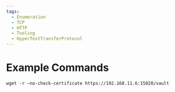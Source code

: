 ```yaml
---
tags:
  - Enumeration
  - TCP
  - HTTP
  - Tooling
  - HyperTextTransferProtocol
---
```


# Example Commands 

```
wget -r –no-check-certificate https://192.168.11.6:15020/vault
```